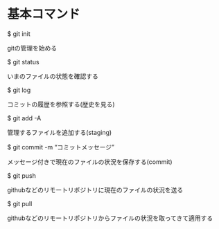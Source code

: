 # 基本コマンド

$ git init

gitの管理を始める


$ git status


いまのファイルの状態を確認する


$ git log

コミットの履歴を参照する(歴史を見る)


$ git add -A

管理するファイルを追加する(staging)


$ git commit -m “コミットメッセージ”

メッセージ付きで現在のファイルの状況を保存する(commit)


$ git push

githubなどのリモートリポジトリに現在のファイルの状況を送る


$ git pull

githubなどのリモートリポジトリからファイルの状況を取ってきて適用する


